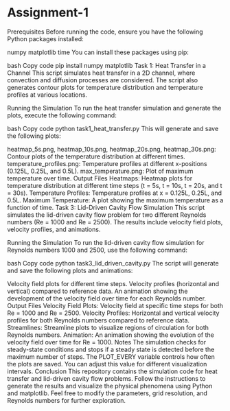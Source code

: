 # Assignment-1
Prerequisites
Before running the code, ensure you have the following Python packages installed:

numpy
matplotlib
time
You can install these packages using pip:

bash
Copy code
pip install numpy matplotlib
Task 1: Heat Transfer in a Channel
This script simulates heat transfer in a 2D channel, where convection and diffusion processes are considered. The script also generates contour plots for temperature distribution and temperature profiles at various locations.

Running the Simulation
To run the heat transfer simulation and generate the plots, execute the following command:

bash
Copy code
python task1_heat_transfer.py
This will generate and save the following plots:

heatmap_5s.png, heatmap_10s.png, heatmap_20s.png, heatmap_30s.png: Contour plots of the temperature distribution at different times.
temperature_profiles.png: Temperature profiles at different x-positions (0.125L, 0.25L, and 0.5L).
max_temperature.png: Plot of maximum temperature over time.
Output Files
Heatmaps: Heatmap plots for temperature distribution at different time steps (t = 5s, t = 10s, t = 20s, and t = 30s).
Temperature Profiles: Temperature profiles at x = 0.125L, 0.25L, and 0.5L.
Maximum Temperature: A plot showing the maximum temperature as a function of time.
Task 3: Lid-Driven Cavity Flow Simulation
This script simulates the lid-driven cavity flow problem for two different Reynolds numbers (Re = 1000 and Re = 2500). The results include velocity field plots, velocity profiles, and animations.

Running the Simulation
To run the lid-driven cavity flow simulation for Reynolds numbers 1000 and 2500, use the following command:

bash
Copy code
python task3_lid_driven_cavity.py
The script will generate and save the following plots and animations:

Velocity field plots for different time steps.
Velocity profiles (horizontal and vertical) compared to reference data.
An animation showing the development of the velocity field over time for each Reynolds number.
Output Files
Velocity Field Plots: Velocity field at specific time steps for both Re = 1000 and Re = 2500.
Velocity Profiles: Horizontal and vertical velocity profiles for both Reynolds numbers compared to reference data.
Streamlines: Streamline plots to visualize regions of circulation for both Reynolds numbers.
Animation: An animation showing the evolution of the velocity field over time for Re = 1000.
Notes
The simulation checks for steady-state conditions and stops if a steady state is detected before the maximum number of steps.
The PLOT_EVERY variable controls how often the plots are saved. You can adjust this value for different visualization intervals.
Conclusion
This repository contains the simulation code for heat transfer and lid-driven cavity flow problems. Follow the instructions to generate the results and visualize the physical phenomena using Python and matplotlib. Feel free to modify the parameters, grid resolution, and Reynolds numbers for further exploration.
